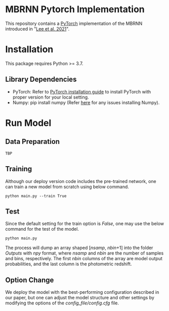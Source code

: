 # MBRNN Pytorch Implementation
This repository contains a [PyTorch](https://pytorch.org/) implementation of the MBRNN introduced in "[Lee et al. 2021]()".

# Installation
This package requires Python >= 3.7.

## Library Dependencies 
- PyTorch: Refer to [PyTorch installation guide](https://pytorch.org/get-started/locally/) to install PyTorch with proper version for your local setting.
- Numpy: pip install numpy (Refer [here](https://github.com/numpy/numpy) for any issues installing Numpy).

# Run Model

## Data Preparation
```
TBP
```

## Training
Although our deploy version code includes the pre-trained network, one can train a new model from scratch using below command.
```
python main.py --train True
```

## Test
Since the default setting for the train option is *False*, one may use the below command for the test of the model.

```
python main.py
```

The process will dump an array shaped [*nsamp*, *nbin*+1] into the folder *Outputs* with *npy* format, where *nsamp* and *nbin* are the number of samples and bins, respectively. The first *nbin* columns of the array are model output probabilities, and the last column is the photometric redshift.

## Option Change
We deploy the model with the best-performing configuration described in our paper, but one can adjust the model structure and other settings by modifying the options of the *config_file/config.cfg* file.
